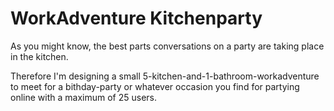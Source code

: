 # WorkAdventure Kitchenparty

As you might know, the best parts conversations on a party are taking place in the kitchen. 

Therefore I'm designing a small 5-kitchen-and-1-bathroom-workadventure to meet for a bithday-party or whatever occasion you find for partying online with a maximum of 25 users.
